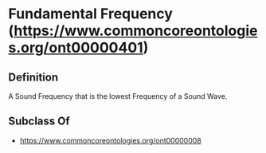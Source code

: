 # Fundamental Frequency (https://www.commoncoreontologies.org/ont00000401)

## Definition
A Sound Frequency that is the lowest Frequency of a Sound Wave.

## Subclass Of
- https://www.commoncoreontologies.org/ont00000008

